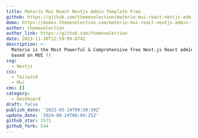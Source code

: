 ```yaml
---
title: Materio Mui React Nextjs Admin Template Free
github: https://github.com/themeselection/materio-mui-react-nextjs-admin-template-free
demo: https://demos.themeselection.com/materio-mui-react-nextjs-admin-template-free/
author: themeselection
author_link: https://github.com/themeselection
date: 2023-11-30T12:59:09.674Z
description: >-
  Materio is the Most Powerful & Comprehensive free Next.js React admin template
  based on MUI !!
ssg:
  - Nextjs
css:
  - Tailwind
  - Mui
cms: []
category:
  - Dashboard
draft: false
publish_date: '2022-03-14T09:50:59Z'
update_date: '2024-06-24T08:04:25Z'
github_star: 1571
github_fork: 544
---
```

